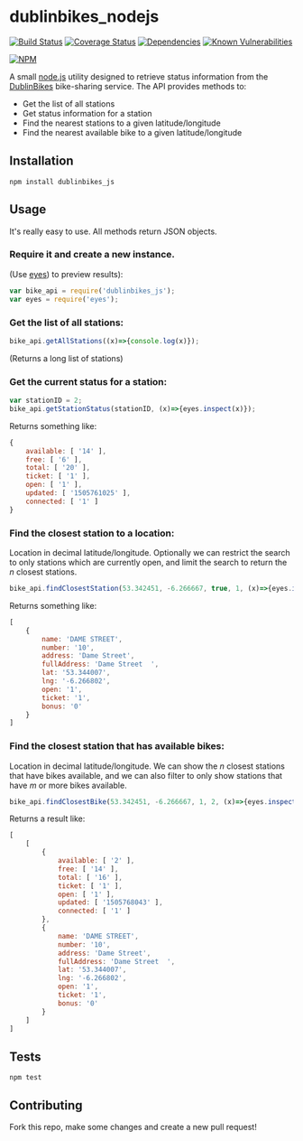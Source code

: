 dublinbikes_nodejs
=

[![Build Status](https://travis-ci.org/skhg/dublinbikes_nodejs.svg?branch=master)](https://travis-ci.org/skhg/dublinbikes_nodejs) [![Coverage Status](https://coveralls.io/repos/github/skhg/dublinbikes_nodejs/badge.svg?branch=master)](https://coveralls.io/github/skhg/dublinbikes_nodejs?branch=master) [![Dependencies](https://david-dm.org/skhg/dublinbikes_nodejs.svg)](https://david-dm.org/skhg/dublinbikes_nodejs.svg) [![Known Vulnerabilities](https://snyk.io/test/github/skhg/dublinbikes_nodejs/badge.svg)](https://snyk.io/test/github/skhg/dublinbikes_nodejs)

[![NPM](https://nodei.co/npm/dublinbikes_js.png)](https://nodei.co/npm/dublinbikes_js/)

A small [node.js](https://nodejs.org/en/) utility designed to retrieve status information from the [DublinBikes](http://www.dublinbikes.ie/) bike-sharing service. The API provides methods to:
* Get the list of all stations
* Get status information for a station
* Find the nearest stations to a given latitude/longitude
* Find the nearest available bike to a given latitude/longitude

## Installation
`npm install dublinbikes_js`

## Usage
It's really easy to use. All methods return JSON objects.

### Require it and create a new instance.
(Use [eyes](https://www.npmjs.com/package/eyes)) to preview results):
```js
var bike_api = require('dublinbikes_js');
var eyes = require('eyes');
```

### Get the list of all stations:
```js
bike_api.getAllStations((x)=>{console.log(x)});
```
(Returns a long list of stations)


### Get the current status for a station:
```js
var stationID = 2;
bike_api.getStationStatus(stationID, (x)=>{eyes.inspect(x)});
```
Returns something like:
```js
{
    available: [ '14' ],
    free: [ '6' ],
    total: [ '20' ],
    ticket: [ '1' ],
    open: [ '1' ],
    updated: [ '1505761025' ],
    connected: [ '1' ]
}
```
### Find the closest station to a location:
Location in decimal latitude/longitude. Optionally we can restrict the search to only stations which are currently open, and limit the search to return the _n_ closest stations.
```js
bike_api.findClosestStation(53.342451, -6.266667, true, 1, (x)=>{eyes.inspect(x)});
```
Returns something like:
```js
[
    {
        name: 'DAME STREET',
        number: '10',
        address: 'Dame Street',
        fullAddress: 'Dame Street  ',
        lat: '53.344007',
        lng: '-6.266802',
        open: '1',
        ticket: '1',
        bonus: '0'
    }
]
```

### Find the closest station that has available bikes:
Location in decimal latitude/longitude. We can show the _n_ closest stations that have bikes available, and we can also filter to only show stations that have _m_ or more bikes available.
```js
bike_api.findClosestBike(53.342451, -6.266667, 1, 2, (x)=>{eyes.inspect(x)});
```
Returns a result like:
```js
[
    [
        {
            available: [ '2' ],
            free: [ '14' ],
            total: [ '16' ],
            ticket: [ '1' ],
            open: [ '1' ],
            updated: [ '1505768043' ],
            connected: [ '1' ]
        },
        {
            name: 'DAME STREET',
            number: '10',
            address: 'Dame Street',
            fullAddress: 'Dame Street  ',
            lat: '53.344007',
            lng: '-6.266802',
            open: '1',
            ticket: '1',
            bonus: '0'
        }
    ]
]
```




## Tests

  `npm test`

## Contributing
Fork this repo, make some changes and create a new pull request!
